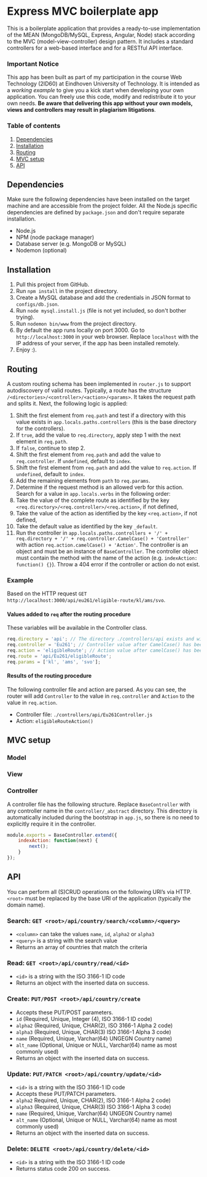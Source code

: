 # Express MVC boilerplate app
This is a boilerplate application that provides a ready-to-use implementation of the MEAN (MongoDB/MySQL, Express, Angular, Node) stack according to the MVC (model-view-controller) design pattern. It includes a standard controllers for a web-based interface and for a RESTful API interface.

### Important Notice
This app has been built as part of my participation in the course Web Technology (2ID60) at Eindhoven University of Technology. It is intended as a *working example* to give you a kick start when developing your own application. You can freely use this code, modify and redistribute it to your own needs. **Be aware that delivering this app without your own models, views and controllers may result in plagiarism litigations**.

### Table of contents
1. [Dependencies](#dependencies)
2. [Installation](#installation)
3. [Routing](#routing)
4. [MVC setup](#mvc-setup)
4. [API](#api)

## Dependencies
Make sure the following dependencies have been installed on the target machine and are accessible from the project folder. All the Node.js specific dependencies are defined by `package.json` and don't require separate installation.

* Node.js
* NPM (node package manager)
* Database server (e.g. MongoDB or MySQL)
* Nodemon (optional)

## Installation

1. Pull this project from GitHub.
2. Run `npm install` in the project directory.
3. Create a MySQL database and add the credentials in JSON format to `configs/db.json`.
4. Run `node mysql.install.js` (file is not yet included, so don't bother trying).
5. Run `nodemon bin/www` from the project directory.
6. By default the app runs locally on port 3000. Go to `http://localhost:3000` in your web browser. Replace `localhost` with the IP address of your server, if the app has been installed remotely.
7. Enjoy :).
 
## Routing
A custom routing schema has been implemented in `router.js` to support autodiscovery of valid routes. Typically, a route has the structure `/<directories>/<controller>/<action>/<params>`. It takes the request path and splits it. Next, the following logic is applied:

1. Shift the first element from `req.path` and test if a directory with this value exists in `app.locals.paths.controllers` (this is the base directory for the controllers).
  1. If `true`, add the value to `req.directory`, apply step 1 with the next element in `req.path`.
  2. If `false`, continue to step 2.
2. Shift the first element from `req.path` and add the value to `req.controller`. If `undefined`, default to `index`.
3. Shift the first element from `req.path` and add the value to `req.action`. If `undefined`, default to `index`.
4. Add the remaining elements from `path` to `req.params`.
5. Determine if the request method is an allowed verb for this action. Search for a value in `app.locals.verbs` in the following order:
  1. Take the value of the complete route as identified by the key `<req.directory>/<req.controller>/<req.action>`, if not defined,
  2. Take the value of the action as identified by the key `<req.action>`, if not defined,
  3. Take the default value as identified by the key `_default`.
6. Run the controller in `app.locals.paths.controllers + '/' + req.directory + '/' + req.controller.CamelCase() + 'Controller'` with action `req.action.camelCase() + 'Action'`. The controller is an object and must be an instance of `BaseController`. The controller object must contain the method with the name of the action (e.g. `indexAction: function() {}`). Throw a 404 error if the controller or action do not exist.

### Example
Based on the HTTP request `GET http://localhost:3000/api/eu261/eligible-route/kl/ams/svo`.

#### Values added to `req` after the routing procedure
These variables will be available in the Controller class.
```javascript
req.directory = 'api'; // The directory ./controllers/api exists and will be used
req.controller = 'Eu261'; // Controller value after CamelCase() has been applied
req.action = 'eligibleRoute'; // Action value after camelCase() has been applied
req.route = 'api/Eu261/eligibleRoute';
req.params = ['kl', 'ams', 'svo'];
```

#### Results of the routing procedure
The following controller file and action are parsed. As you can see, the router will add `Controller` to the value in `req.controller` and `Action` to the value in `req.action`.
- Controller file: `./controllers/api/Eu261Controller.js`
- Action: `eligibleRouteAction()`

## MVC setup
### Model

### View

### Controller
A controller file has the following structure. Replace `BaseController` with any controller name in the `controller/_abstract` directory. This directory is automatically included during the bootstrap in `app.js`, so there is no need to explicitly require it in the controller.
```javascript
module.exports = BaseController.extend({
    indexAction: function(next) {
        next();
    }
});
```

## API
You can perform all (S)CRUD operations on the following URI’s via HTTP. `<root>` must be replaced by the base URI of the application (typically the domain name).

### Search: `GET <root>/api/country/search/<column>/<query>`
* `<column>` can take the values `name`, `id`, `alpha2` or `alpha3`
* `<query>` is a string with the search value
* Returns an array of countries that match the criteria
### Read: `GET <root>/api/country/read/<id>`
* `<id>` is a string with the ISO 3166-1 ID code
* Returns an object with the inserted data on success.

### Create: `PUT/POST <root>/api/country/create`
* Accepts these PUT/POST parameters. 
 * `id` (Required, Unique, Integer (4), ISO 3166-1 ID code)
 * `alpha2` (Required, Unique, CHAR(2), ISO 3166-1 Alpha 2 code)
 * `alpha3` (Required, Unique, CHAR(3) ISO 3166-1 Alpha 3 code)
 * `name` (Required, Unique, Varchar(64) UNGEGN Country name)
 * `alt_name` (Optional, Unique or NULL, Varchar(64) name as most commonly used)
* Returns an object with the inserted data on success.

### Update: `PUT/PATCH <root>/api/country/update/<id>`
* `<id>` is a string with the ISO 3166-1 ID code
* Accepts these PUT/PATCH parameters. 
 * `alpha2` Required, Unique, CHAR(2), ISO 3166-1 Alpha 2 code)
 * `alpha3` (Required, Unique, CHAR(3) ISO 3166-1 Alpha 3 code)
 * `name` (Required, Unique, Varchar(64) UNGEGN Country name)
 * `alt_name` (Optional, Unique or NULL, Varchar(64) name as most commonly used)
* Returns an object with the inserted data on success.

### Delete: `DELETE <root>/api/country/delete/<id>`
 * `<id>` is a string with the ISO 3166-1 ID code
 * Returns status code 200 on success.
